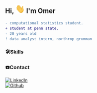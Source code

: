 ## Hi, <img src="https://raw.githubusercontent.com/ABSphreak/ABSphreak/master/gifs/Hi.gif" width="30px"> I'm Omer
```diff
- computational statistics student.
+ student at penn state.
- 20 years old
! data analyst intern, northrop grumman
```

### 🛠️Skills
<p align="center">

</p>

### ☎️Contact
<a href="https://www.linkedin.com/in/omercanca" target="_blank">
  <img src="https://img.shields.io/badge/LinkedIn-0077B5?style=for-the-badge&logo=linkedin&logoColor=white" alt="LinkedIn">
</a><br>
<a href="https://github.com/omercanca">
  <img src="https://img.shields.io/badge/GitHub-100000?style=for-the-badge&logo=github&logoColor=white" alt="Github">
</a><br>

